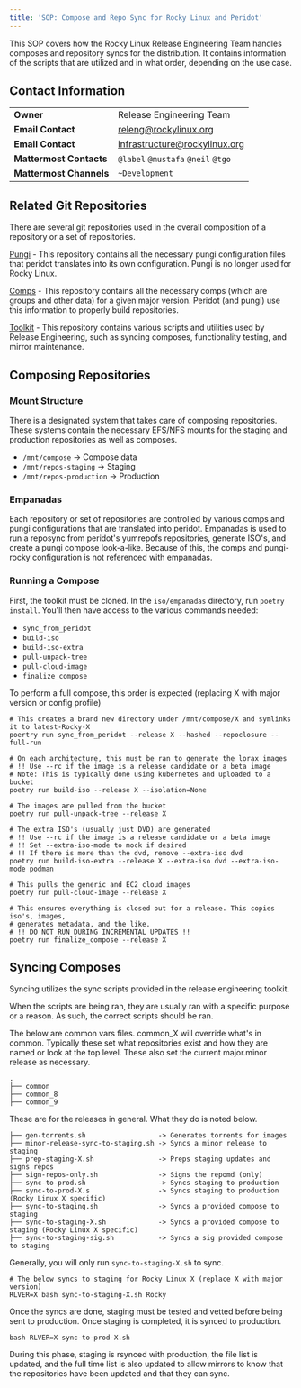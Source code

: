 ```yaml
---
title: 'SOP: Compose and Repo Sync for Rocky Linux and Peridot'
---
```


This SOP covers how the Rocky Linux Release Engineering Team handles composes and repository syncs for the distribution. It contains information of the scripts that are utilized and in what order, depending on the use case.

## Contact Information
| | |
| - | - |
| **Owner** | Release Engineering Team |
| **Email Contact** | releng@rockylinux.org |
| **Email Contact** | infrastructure@rockylinux.org |
| **Mattermost Contacts** | `@label` `@mustafa` `@neil` `@tgo` |
| **Mattermost Channels** | `~Development` |

## Related Git Repositories

There are several git repositories used in the overall composition of a repository or a set of repositories.

[Pungi](https://git.rockylinux.org/rocky/pungi-rocky) - This repository contains all the necessary pungi configuration files that peridot translates into its own configuration. Pungi is no longer used for Rocky Linux.

[Comps](https://git.rockylinux.org/rocky/comps) - This repository contains all the necessary comps (which are groups and other data) for a given major version. Peridot (and pungi) use this information to properly build repositories.

[Toolkit](https://github.com/rocky-linux/sig-core-toolkit) - This repository contains various scripts and utilities used by Release Engineering, such as syncing composes, functionality testing, and mirror maintenance.

## Composing Repositories

### Mount Structure

There is a designated system that takes care of composing repositories. These systems contain the necessary EFS/NFS mounts for the staging and production repositories as well as composes.

* `/mnt/compose` -> Compose data
* `/mnt/repos-staging` -> Staging
* `/mnt/repos-production` -> Production

### Empanadas

Each repository or set of repositories are controlled by various comps and pungi configurations that are translated into peridot. Empanadas is used to run a reposync from peridot's yumrepofs repositories, generate ISO's, and create a pungi compose look-a-like. Because of this, the comps and pungi-rocky configuration is not referenced with empanadas.

### Running a Compose

First, the toolkit must be cloned. In the `iso/empanadas` directory, run `poetry install`. You'll then have access to the various commands needed:

* `sync_from_peridot`
* `build-iso`
* `build-iso-extra`
* `pull-unpack-tree`
* `pull-cloud-image`
* `finalize_compose`

To perform a full compose, this order is expected (replacing X with major version or config profile)

```
# This creates a brand new directory under /mnt/compose/X and symlinks it to latest-Rocky-X
poertry run sync_from_peridot --release X --hashed --repoclosure --full-run

# On each architecture, this must be ran to generate the lorax images
# !! Use --rc if the image is a release candidate or a beta image
# Note: This is typically done using kubernetes and uploaded to a bucket
poetry run build-iso --release X --isolation=None

# The images are pulled from the bucket
poetry run pull-unpack-tree --release X

# The extra ISO's (usually just DVD) are generated
# !! Use --rc if the image is a release candidate or a beta image
# !! Set --extra-iso-mode to mock if desired
# !! If there is more than the dvd, remove --extra-iso dvd
poetry run build-iso-extra --release X --extra-iso dvd --extra-iso-mode podman

# This pulls the generic and EC2 cloud images
poetry run pull-cloud-image --release X

# This ensures everything is closed out for a release. This copies iso's, images,
# generates metadata, and the like.
# !! DO NOT RUN DURING INCREMENTAL UPDATES !!
poetry run finalize_compose --release X
```

## Syncing Composes

Syncing utilizes the sync scripts provided in the release engineering toolkit.

When the scripts are being ran, they are usually ran with a specific purpose or a reason. As such, the correct scripts should be ran.

The below are common vars files. common_X will override what's in common. Typically these set what repositories exist and how they are named or look at the top level. These also set the current major.minor release as necessary.

```
.
├── common
├── common_8
├── common_9
```

These are for the releases in general. What they do is noted below.

```
├── gen-torrents.sh                  -> Generates torrents for images
├── minor-release-sync-to-staging.sh -> Syncs a minor release to staging
├── prep-staging-X.sh                -> Preps staging updates and signs repos
├── sign-repos-only.sh               -> Signs the repomd (only)
├── sync-to-prod.sh                  -> Syncs staging to production
├── sync-to-prod-X.s                 -> Syncs staging to production (Rocky Linux X specific)
├── sync-to-staging.sh               -> Syncs a provided compose to staging
├── sync-to-staging-X.sh             -> Syncs a provided compose to staging (Rocky Linux X specific)
├── sync-to-staging-sig.sh           -> Syncs a sig provided compose to staging
```

Generally, you will only run `sync-to-staging-X.sh` to sync.

```
# The below syncs to staging for Rocky Linux X (replace X with major version)
RLVER=X bash sync-to-staging-X.sh Rocky
```

Once the syncs are done, staging must be tested and vetted before being sent to production. Once staging is completed, it is synced to production.

```
bash RLVER=X sync-to-prod-X.sh
```

During this phase, staging is rsynced with production, the file list is updated, and the full time list is also updated to allow mirrors to know that the repositories have been updated and that they can sync.
